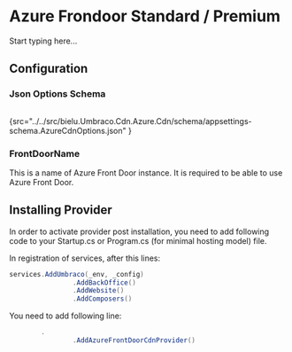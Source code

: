 # Azure Frondoor Standard / Premium

Start typing here...
## Configuration
### Json Options Schema
```json
```
{src="../../src/bielu.Umbraco.Cdn.Azure.Cdn/schema/appsettings-schema.AzureCdnOptions.json" }
### FrontDoorName
This is a name of Azure Front Door instance. It is required to be able to use Azure Front Door.

## Installing Provider
In order to activate provider post installation, you need to add following code to your Startup.cs or Program.cs (for minimal hosting model) file.

In registration of services, after this lines:
```C#
services.AddUmbraco(_env, _config)
                .AddBackOffice()
                .AddWebsite()
                .AddComposers()
```
You need to add following line:
```C#
        .
                .AddAzureFrontDoorCdnProvider()
```